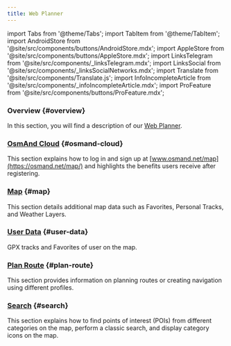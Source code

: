 ```yaml
---
title: Web Planner
---
```


import Tabs from '@theme/Tabs';
import TabItem from '@theme/TabItem';
import AndroidStore from '@site/src/components/buttons/AndroidStore.mdx';
import AppleStore from '@site/src/components/buttons/AppleStore.mdx';
import LinksTelegram from '@site/src/components/_linksTelegram.mdx';
import LinksSocial from '@site/src/components/_linksSocialNetworks.mdx';
import Translate from '@site/src/components/Translate.js';
import InfoIncompleteArticle from '@site/src/components/_infoIncompleteArticle.mdx';
import ProFeature from '@site/src/components/buttons/ProFeature.mdx';


### Overview {#overview}

In this section, you will find a description of our [Web Planner](https://osmand.net/map).

### [OsmAnd Cloud](./web-cloud.md) {#osmand-cloud}

This section explains how to log in and sign up at [www.osmand.net/map](https://osmand.net/map/) and highlights the benefits users receive after registering.

### [Map](./web-map.md) {#map}

This section details additional map data such as Favorites, Personal Tracks, and Weather Layers.

### [User Data](../web/web-userdata.mdx) {#user-data}

GPX tracks and Favorites of user on the map.

### [Plan Route](./planner.md) {#plan-route}

This section provides information on planning routes or creating navigation using different profiles.

### [Search](./web-search.md) {#search}

This section explains how to find points of interest (POIs) from different categories on the map, perform a classic search, and display category icons on the map.

